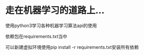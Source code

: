 # 走在机器学习的道路上...
使用python3学习各种机器学习算法api的使用

依赖包在requirements.txt当中

可以新建虚拟环境使用pip install -r requirements.txt安装所有依赖